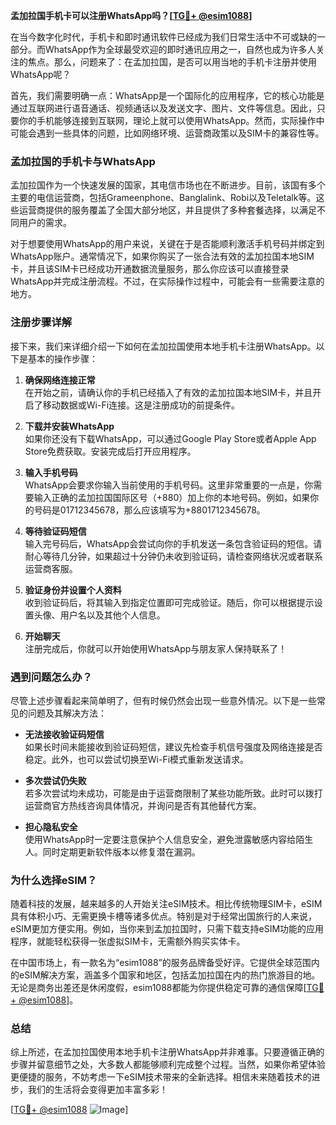 **孟加拉国手机卡可以注册WhatsApp吗？[[TG💪+ @esim1088](https://t.me/s/esim1088)]**

在当今数字化时代，手机卡和即时通讯软件已经成为我们日常生活中不可或缺的一部分。而WhatsApp作为全球最受欢迎的即时通讯应用之一，自然也成为许多人关注的焦点。那么，问题来了：在孟加拉国，是否可以用当地的手机卡注册并使用WhatsApp呢？

首先，我们需要明确一点：WhatsApp是一个国际化的应用程序，它的核心功能是通过互联网进行语音通话、视频通话以及发送文字、图片、文件等信息。因此，只要你的手机能够连接到互联网，理论上就可以使用WhatsApp。然而，实际操作中可能会遇到一些具体的问题，比如网络环境、运营商政策以及SIM卡的兼容性等。

### 孟加拉国的手机卡与WhatsApp

孟加拉国作为一个快速发展的国家，其电信市场也在不断进步。目前，该国有多个主要的电信运营商，包括Grameenphone、Banglalink、Robi以及Teletalk等。这些运营商提供的服务覆盖了全国大部分地区，并且提供了多种套餐选择，以满足不同用户的需求。

对于想要使用WhatsApp的用户来说，关键在于是否能顺利激活手机号码并绑定到WhatsApp账户。通常情况下，如果你购买了一张合法有效的孟加拉国本地SIM卡，并且该SIM卡已经成功开通数据流量服务，那么你应该可以直接登录WhatsApp并完成注册流程。不过，在实际操作过程中，可能会有一些需要注意的地方。

### 注册步骤详解

接下来，我们来详细介绍一下如何在孟加拉国使用本地手机卡注册WhatsApp。以下是基本的操作步骤：

1. **确保网络连接正常**  
   在开始之前，请确认你的手机已经插入了有效的孟加拉国本地SIM卡，并且开启了移动数据或Wi-Fi连接。这是注册成功的前提条件。

2. **下载并安装WhatsApp**  
   如果你还没有下载WhatsApp，可以通过Google Play Store或者Apple App Store免费获取。安装完成后打开应用程序。

3. **输入手机号码**  
   WhatsApp会要求你输入当前使用的手机号码。这里非常重要的一点是，你需要输入正确的孟加拉国国际区号（+880）加上你的本地号码。例如，如果你的号码是01712345678，那么应该填写为+8801712345678。

4. **等待验证码短信**  
   输入完号码后，WhatsApp会尝试向你的手机发送一条包含验证码的短信。请耐心等待几分钟，如果超过十分钟仍未收到验证码，请检查网络状况或者联系运营商客服。

5. **验证身份并设置个人资料**  
   收到验证码后，将其输入到指定位置即可完成验证。随后，你可以根据提示设置头像、用户名以及其他个人信息。

6. **开始聊天**  
   注册完成后，你就可以开始使用WhatsApp与朋友家人保持联系了！

### 遇到问题怎么办？

尽管上述步骤看起来简单明了，但有时候仍然会出现一些意外情况。以下是一些常见的问题及其解决方法：

- **无法接收验证码短信**  
  如果长时间未能接收到验证码短信，建议先检查手机信号强度及网络连接是否稳定。此外，也可以尝试切换至Wi-Fi模式重新发送请求。

- **多次尝试仍失败**  
  若多次尝试均未成功，可能是由于运营商限制了某些功能所致。此时可以拨打运营商官方热线咨询具体情况，并询问是否有其他替代方案。

- **担心隐私安全**  
  使用WhatsApp时一定要注意保护个人信息安全，避免泄露敏感内容给陌生人。同时定期更新软件版本以修复潜在漏洞。

### 为什么选择eSIM？

随着科技的发展，越来越多的人开始关注eSIM技术。相比传统物理SIM卡，eSIM具有体积小巧、无需更换卡槽等诸多优点。特别是对于经常出国旅行的人来说，eSIM更加方便实用。例如，当你来到孟加拉国时，只需下载支持eSIM功能的应用程序，就能轻松获得一张虚拟SIM卡，无需额外购买实体卡。

在中国市场上，有一款名为“esim1088”的服务品牌备受好评。它提供全球范围内的eSIM解决方案，涵盖多个国家和地区，包括孟加拉国在内的热门旅游目的地。无论是商务出差还是休闲度假，esim1088都能为你提供稳定可靠的通信保障[[TG💪+ @esim1088](https://t.me/s/esim1088)]。

### 总结

综上所述，在孟加拉国使用本地手机卡注册WhatsApp并非难事。只要遵循正确的步骤并留意细节之处，大多数人都能够顺利完成整个过程。当然，如果你希望体验更便捷的服务，不妨考虑一下eSIM技术带来的全新选择。相信未来随着技术的进步，我们的生活将会变得更加丰富多彩！

[[TG💪+ @esim1088](https://t.me/s/esim1088) ![Image](https://i.postimg.cc/4NQfJmqS/Snipaste-2025-05-13-00-14-12.png)]